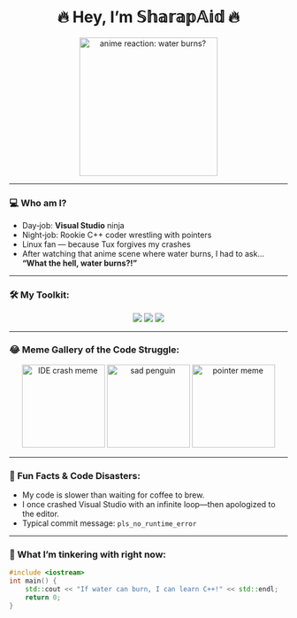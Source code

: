 <h1 align="center">🔥 Hey, I’m 𝕊𝕙𝕒𝕣𝕒𝕡𝔸𝕚𝕕 🔥</h1>

<p align="center">
  <img src="SHOCKED_ANIME_GIF_URL" width="250" alt="anime reaction: water burns?"/>
</p>

---

### 💻 Who am I?

- Day‑job: **Visual Studio** ninja  
- Night‑job: Rookie C++ coder wrestling with pointers  
- Linux fan — because Tux forgives my crashes  
- After watching that anime scene where water burns, I had to ask…  
  **“What the hell, water burns?!”**

---

### 🛠️ My Toolkit:
<p align="center">
  <img src="https://img.shields.io/badge/C%2B%2B-00599C?style=for-the-badge&logo=c%2B%2B&logoColor=white"/>
  <img src="https://img.shields.io/badge/Visual_Studio-5C2D91?style=for-the-badge&logo=visual-studio&logoColor=white"/>
  <img src="https://img.shields.io/badge/Linux-FCC624?style=for-the-badge&logo=linux&logoColor=black"/>
</p>

---

### 😂 Meme Gallery of the Code Struggle:

<p align="center">
  <img src="https://via.placeholder.com/150?text=Hello+World+crashes+my+IDE" alt="IDE crash meme" width="150" />
  <img src="https://via.placeholder.com/150?text=penguin+is+shocked" alt="sad penguin" width="150" />
  <img src="https://via.placeholder.com/150?text=pointers+are+dangerous" alt="pointer meme" width="150" />
</p>

---

### 🤡 Fun Facts & Code Disasters:

- My code is slower than waiting for coffee to brew.  
- I once crashed Visual Studio with an infinite loop—then apologized to the editor.  
- Typical commit message: `pls_no_runtime_error`

---

### 🔧 What I’m tinkering with right now:

```cpp
#include <iostream>
int main() {
    std::cout << "If water can burn, I can learn C++!" << std::endl;
    return 0;
}

